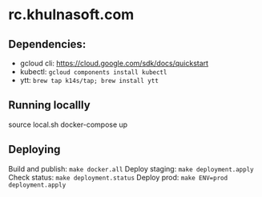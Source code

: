 # rc.khulnasoft.com

## Dependencies:

 * gcloud cli: https://cloud.google.com/sdk/docs/quickstart
 * kubectl: `gcloud components install kubectl`
 * ytt: `brew tap k14s/tap; brew install ytt`

## Running locallly

source local.sh
docker-compose up

## Deploying

Build and publish: `make docker.all`
Deploy staging: `make deployment.apply`
Check status: `make deployment.status`
Deploy prod: `make ENV=prod deployment.apply`